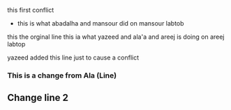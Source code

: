 
this first conflict
*  this is what abadalha and mansour did on mansour labtob 

this the orginal line
this ia what yazeed and ala'a and areej is doing on areej labtop

yazeed added this line just to cause a conflict

### This is a change from Ala (Line)
## Change line 2

